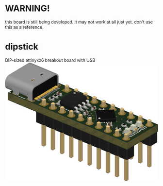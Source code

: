 # WARNING!
this board is still being developed. it may not work at all just yet. don't use this as a reference.
# dipstick
DIP-sized attinyxx6 breakout board with USB
![pic](dipstick.png)
